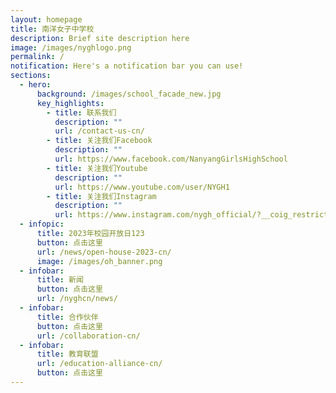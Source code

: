 ```yaml
---
layout: homepage
title: 南洋女子中学校
description: Brief site description here
image: /images/nyghlogo.png
permalink: /
notification: Here's a notification bar you can use!
sections:
  - hero:
      background: /images/school_facade_new.jpg
      key_highlights:
        - title: 联系我们
          description: ""
          url: /contact-us-cn/
        - title: 关注我们Facebook
          description: ""
          url: https://www.facebook.com/NanyangGirlsHighSchool
        - title: 关注我们Youtube
          description: ""
          url: https://www.youtube.com/user/NYGH1
        - title: 关注我们Instagram
          description: ""
          url: https://www.instagram.com/nygh_official/?__coig_restricted=1
  - infopic:
      title: 2023年校园开放日123
      button: 点击这里
      url: /news/open-house-2023-cn/
      image: /images/oh_banner.png
  - infobar:
      title: 新闻
      button: 点击这里
      url: /nyghcn/news/
  - infobar:
      title: 合作伙伴
      button: 点击这里
      url: /collaboration-cn/
  - infobar:
      title: 教育联盟
      url: /education-alliance-cn/
      button: 点击这里
---
```

